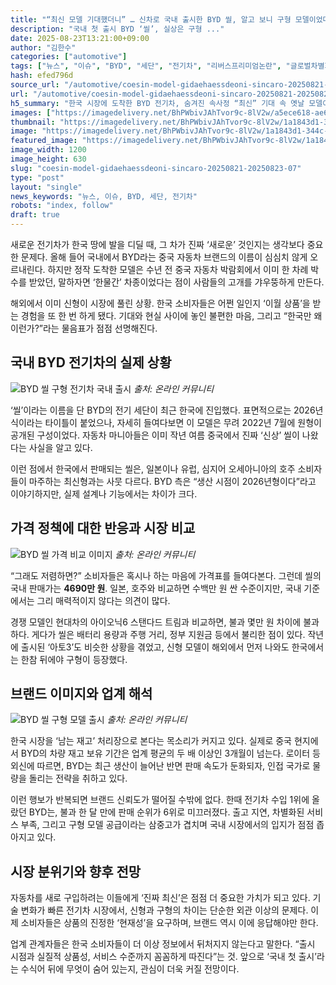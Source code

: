 ```yaml
---
title: "“최신 모델 기대했더니” … 신차로 국내 출시한 BYD 씰, 알고 보니 구형 모델이었다"
description: "국내 첫 출시 BYD ‘씰’, 실상은 구형 ..."
date: 2025-08-23T13:21:00+09:00
author: "김한수"
categories: ["automotive"]
tags: ["뉴스", "이슈", "BYD", "세단", "전기차", "리버스프리미엄논란", "글로벌차별화전략"]
hash: efed796d
source_url: "/automotive/coesin-model-gidaehaessdeoni-sincaro-20250821-09/"
url: "/automotive/coesin-model-gidaehaessdeoni-sincaro-20250821-20250823-07/"
h5_summary: "한국 시장에 도착한 BYD 전기차, 숨겨진 속사정 “최신” 기대 속 옛날 모델이 다시 논란"
images: ["https://imagedelivery.net/BhPWbivJAhTvor9c-8lV2w/a5ece618-ae6e-421b-8194-21300dc37800/public", "https://imagedelivery.net/BhPWbivJAhTvor9c-8lV2w/2ea20f50-91e4-4829-7e21-1213a6c79a00/public", "https://imagedelivery.net/BhPWbivJAhTvor9c-8lV2w/1a1843d1-344c-40b9-93f1-1a8d134fff00/public", "https://imagedelivery.net/BhPWbivJAhTvor9c-8lV2w/2865c317-f99b-40d8-4879-9fdbb27f1b00/public"]
thumbnail: "https://imagedelivery.net/BhPWbivJAhTvor9c-8lV2w/1a1843d1-344c-40b9-93f1-1a8d134fff00/public"
image: "https://imagedelivery.net/BhPWbivJAhTvor9c-8lV2w/1a1843d1-344c-40b9-93f1-1a8d134fff00/public"
featured_image: "https://imagedelivery.net/BhPWbivJAhTvor9c-8lV2w/1a1843d1-344c-40b9-93f1-1a8d134fff00/public"
image_width: 1200
image_height: 630
slug: "coesin-model-gidaehaessdeoni-sincaro-20250821-20250823-07"
type: "post"
layout: "single"
news_keywords: "뉴스, 이슈, BYD, 세단, 전기차"
robots: "index, follow"
draft: true
---
```


새로운 전기차가 한국 땅에 발을 디딜 때, 그 차가 진짜 ‘새로운’ 것인지는 생각보다 중요한 문제다. 올해 들어 국내에서 BYD라는 중국 자동차 브랜드의 이름이 심심치 않게 오르내린다. 하지만 정작 도착한 모델은 수년 전 중국 자동차 박람회에서 이미 한 차례 박수를 받았던, 말하자면 ‘한물간’ 차종이었다는 점이 사람들의 고개를 갸우뚱하게 만든다.

해외에서 이미 신형이 시장에 풀린 상황. 한국 소비자들은 어쩐 일인지 ‘이월 상품’을 받는 경험을 또 한 번 하게 됐다. 기대와 현실 사이에 놓인 불편한 마음, 그리고 “한국만 왜 이런가?”라는 물음표가 점점 선명해진다.

## 국내 BYD 전기차의 실제 상황

![BYD 씰 구형 전기차 국내 출시](https://imagedelivery.net/BhPWbivJAhTvor9c-8lV2w/2865c317-f99b-40d8-4879-9fdbb27f1b00/public)
*출처: 온라인 커뮤니티*


‘씰’이라는 이름을 단 BYD의 전기 세단이 최근 한국에 진입했다. 표면적으로는 2026년식이라는 타이틀이 붙었으나, 자세히 들여다보면 이 모델은 무려 2022년 7월에 원형이 공개된 구성이었다. 자동차 마니아들은 이미 작년 여름 중국에서 진짜 ‘신상’ 씰이 나왔다는 사실을 알고 있다.

이런 점에서 한국에서 판매되는 씰은, 일본이나 유럽, 심지어 오세아니아의 호주 소비자들이 마주하는 최신형과는 사뭇 다르다. BYD 측은 “생산 시점이 2026년형이다”라고 이야기하지만, 실제 설계나 기능에서는 차이가 크다.

## 가격 정책에 대한 반응과 시장 비교

![BYD 씰 가격 비교 이미지](https://imagedelivery.net/BhPWbivJAhTvor9c-8lV2w/2ea20f50-91e4-4829-7e21-1213a6c79a00/public)
*출처: 온라인 커뮤니티*


“그래도 저렴하면?” 소비자들은 혹시나 하는 마음에 가격표를 들여다본다. 그런데 씰의 국내 판매가는 **4690만 원**. 일본, 호주와 비교하면 수백만 원 싼 수준이지만, 국내 기준에서는 그리 매력적이지 않다는 의견이 많다.

경쟁 모델인 현대차의 아이오닉6 스탠다드 트림과 비교하면, 불과 몇만 원 차이에 불과하다. 게다가 씰은 배터리 용량과 주행 거리, 정부 지원금 등에서 불리한 점이 있다. 작년에 출시된 ‘아토3’도 비슷한 상황을 겪었고, 신형 모델이 해외에서 먼저 나와도 한국에서는 한참 뒤에야 구형이 등장했다.

## 브랜드 이미지와 업계 해석

![BYD 씰 구형 모델 출시](https://imagedelivery.net/BhPWbivJAhTvor9c-8lV2w/a5ece618-ae6e-421b-8194-21300dc37800/public)
*출처: 온라인 커뮤니티*


한국 시장을 ‘남는 재고’ 처리장으로 본다는 목소리가 커지고 있다. 실제로 중국 현지에서 BYD의 차량 재고 보유 기간은 업계 평균의 두 배 이상인 3개월이 넘는다. 로이터 등 외신에 따르면, BYD는 최근 생산이 늘어난 반면 판매 속도가 둔화되자, 인접 국가로 물량을 돌리는 전략을 취하고 있다.

이런 행보가 반복되면 브랜드 신뢰도가 떨어질 수밖에 없다. 한때 전기차 수입 1위에 올랐던 BYD는, 불과 한 달 만에 판매 순위가 6위로 미끄러졌다. 출고 지연, 차별화된 서비스 부족, 그리고 구형 모델 공급이라는 삼중고가 겹치며 국내 시장에서의 입지가 점점 좁아지고 있다.

## 시장 분위기와 향후 전망

자동차를 새로 구입하려는 이들에게 ‘진짜 최신’은 점점 더 중요한 가치가 되고 있다. 기술 변화가 빠른 전기차 시장에서, 신형과 구형의 차이는 단순한 외관 이상의 문제다. 이제 소비자들은 상품의 진정한 ‘현재성’을 요구하며, 브랜드 역시 이에 응답해야만 한다.

업계 관계자들은 한국 소비자들이 더 이상 정보에서 뒤처지지 않는다고 말한다. “출시 시점과 실질적 상품성, 서비스 수준까지 꼼꼼하게 따진다”는 것. 앞으로 ‘국내 첫 출시’라는 수식어 뒤에 무엇이 숨어 있는지, 관심이 더욱 커질 전망이다.
